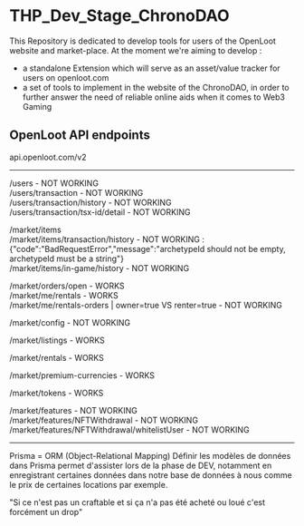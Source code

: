 # THP_Dev_Stage_ChronoDAO

This Repository is dedicated to develop tools for users of the OpenLoot website and market-place.
At the moment we're aiming to develop :
 - a standalone Extension which will serve as an asset/value tracker for users on openloot.com
 - a set of tools to implement in the website of the ChronoDAO, in order to further answer the need of reliable online aids when it comes to Web3 Gaming



## OpenLoot API endpoints

api.openloot.com/v2

------

/users - NOT WORKING <br>
/users/transaction - NOT WORKING <br>
/users/transaction/history - NOT WORKING <br>
/users/transaction/tsx-id/detail - NOT WORKING <br>

/market/items <br>
/market/items/transaction/history - NOT WORKING : {"code":"BadRequestError","message":"archetypeId should not be empty, archetypeId must be a string"} <br> 
/market/items/in-game/history - NOT WORKING <br>

/market/orders/open - WORKS <br>
/market/me/rentals - WORKS <br>
/market/me/rentals-orders | owner=true VS renter=true - NOT WORKING<br>

/market/config - NOT WORKING <br>

/market/listings - WORKS <br>

/market/rentals - WORKS <br>

/market/premium-currencies - WORKS <br>

/market/tokens - WORKS <br>

/market/features - NOT WORKING <br>
/market/features/NFTWithdrawal - NOT WORKING <br>
/market/features/NFTWithdrawal/whitelistUser - NOT WORKING <br>


----

Prisma = ORM (Object-Relational Mapping)
Définir les modèles de données dans Prisma permet d'assister lors de la phase de DEV, notamment en enregistrant certaines données dans notre base de données à nous comme le prix de certaines locations par exemple.


"Si ce n'est pas un craftable et si ça n'a pas été acheté ou loué c'est forcément un drop"